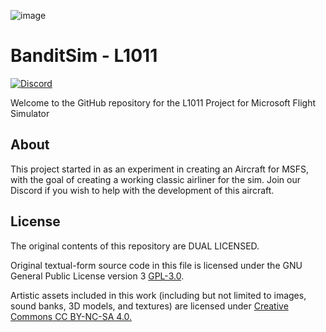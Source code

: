 ![image](https://user-images.githubusercontent.com/20840437/120086778-946d3f80-c0ea-11eb-9435-4483f3c2ba14.png)

# BanditSim - L1011
[![Discord](https://img.shields.io/discord/833308459579605012?color=6A7EC2&label=&logo=discord&logoColor=ffffff)](https://discord.gg/NXeENnrRu9)


Welcome to the GitHub repository for the L1011 Project for Microsoft Flight Simulator


## About

This project started in as an experiment in creating an Aircraft for MSFS, with the goal of creating a working classic airliner for the sim.
Join our Discord if you wish to help with the development of this aircraft.


## License

The original contents of this repository are DUAL LICENSED.

Original textual-form source code in this file is licensed under the GNU General Public License version 3 [GPL-3.0](https://choosealicense.com/licenses/gpl-3.0/).

Artistic assets included in this work (including but not limited to images, sound banks, 3D models, and textures) are licensed under [Creative Commons CC BY-NC-SA 4.0.](https://creativecommons.org/licenses/by-nc-sa/4.0/)
